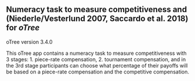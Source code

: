 Numeracy task to measure competitiveness and
(Niederle/Vesterlund 2007, Saccardo et al. 2018) for _oTree_
------

oTree version 3.4.0

This oTree app contains a numeracy task to measure competitiveness with 3 stages: 1. piece-rate compensation, 2. tournament compensation, and in the 3rd stage participants can choose what percentage of their payoffs will be based on a piece-rate compensation and the competitive compensation.


